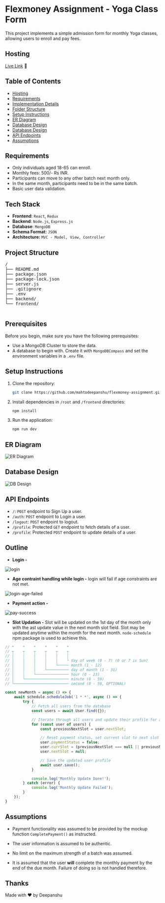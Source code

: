 # Flexmoney Assignment - Yoga Class Form

This project implements a simple admission form for monthly Yoga classes, allowing users to enroll and pay fees.


## Hosting

[Live Link](https://yoga-class-umn3.onrender.com/login) 🔗



## Table of Contents
- [Hosting](#hosting)
- [Requirements](#requirements)
- [Implementation Details](#implementation-details)
- [Folder Structure](#folder-structure)
- [Setup Instructions](#setup-instructions)
- [ER Diagram](#er-diagram)
- [Database Design](#database-design)
- [Database Design](#database-design)
- [API Endpoints](#api-endpoints)
- [Assumptions](#assumptions)



## Requirements

- Only individuals aged 18-65 can enroll.
- Monthly fees: 500/- Rs INR.
- Participants can move to any other batch next month only.
- In the same month, participants need to be in the same batch.
- Basic user data validation.

## Tech Stack

- **Frontend**: `React`, `Redux`
- **Backend**: `Node.js`, `Express.js`
- **Database**: `MongoDB`
- **Schema Format:** `JSON`
- **Architecture:** `MVC - Model, View, Controller`

## Project Structure

<pre>
/
├── README.md
├── package.json
├── package-lock.json
├── server.js
├── .gitignore
├── .env
├── backend/
└── frontend/

</pre>

## Prerequisites

Before you begin, make sure you have the following prerequisites:

- Use a MongoDB Cluster to store the data.
- A database to begin with. Create it with `MongoDBCompass` and set the environment variables in a `.env` file.

## Setup Instructions

1. Clone the repository:

    ```bash
    git clone https://github.com/mahtodeepanshu/flexmoney-assignment.git
    ```

3. Install dependencies in `/root` and `/frontend` directories:

    ```sh
    npm install
    ```
4. Run the application:

    ```sh
    npm run dev
    ```

## ER Diagram

![ER Diagram](/assets/database-er.png)

## Database Design
![DB Design](/assets/db-design.jpeg)


## API Endpoints

- `/`: `POST` endpoint to Sign Up a user.
- `/auth`: `POST` endpoint to Login a user.
- `/logout`: `POST` endpoint to logout.
- `/profile`: Protected `GET` endpoint to fetch details of a user.
- `/profile`: Protected `POST` endpoint to update details of a user.

## Outline

- **Login -**

![login](/assets/login.gif)

- **Age contraint handling while login -** login will fail if age constraints are not met.
    
![login-age-failed](/assets/login-age-failed.gif)
 

- **Payment action -** 

![pay-success](/assets/pay-success.gif)


- **Slot Updation -** Slot will be updated on the 1st day of the month only with the ast update value in the next month slot field. Slot may be updated anytime within the month for the next month. `node-schedule` npm package is used to achieve this.

```javascript
// *    *    *    *    *    *
// ┬    ┬    ┬    ┬    ┬    ┬
// │    │    │    │    │    │
// │    │    │    │    │    └ day of week (0 - 7) (0 or 7 is Sun)
// │    │    │    │    └───── month (1 - 12)
// │    │    │    └────────── day of month (1 - 31)
// │    │    └─────────────── hour (0 - 23)
// │    └──────────────────── minute (0 - 59)
// └───────────────────────── second (0 - 59, OPTIONAL)

const newMonth = async () => {
    await schedule.scheduleJob('1 * *', async () => {
        try {
            // Fetch all users from the database
            const users = await User.find({});

            // Iterate through all users and update their profile for a new month
            for (const user of users) {
                const previousNextSlot = user.nextSlot;

                // Reset payment status, set current slot to next slot (or 6-7AM if not set), and clear the next slot
                user.paymentStatus = false;
                user.currSlot = (previousNextSlot === null || previousNextSlot === '') ? '6-7AM' : previousNextSlot;
                user.nextSlot = null;

                // Save the updated user profile
                await user.save();
            }

            console.log('Monthly Update Done!');
        } catch (error) {
            console.log('Monthly Update Failed');
        }
    });
}
```

## Assumptions
-  Payment functionality was assumed to be provided by the 
mockup function `CompletePayment()` as instructed.

- The user information is assumed to be authentic.

- No limit on the maximum strength of a batch was assumed.

- It is assumed that the user **will** complete the monthly payment by the end of the due month. Failure of doing so is not handled therefore.

## Thanks
Made with ❤️ by Deepanshu
